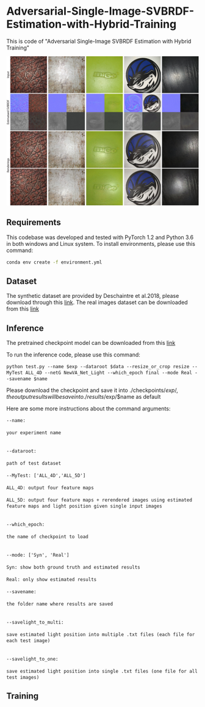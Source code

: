 # Adversarial-Single-Image-SVBRDF-Estimation-with-Hybrid-Training
This is code of "Adversarial Single-Image SVBRDF Estimation with Hybrid Training"

<img src='./misc/representation.jpg'>

## Requirements
This codebase was developed and tested with PyTorch 1.2 and Python 3.6 in both windows and Linux system.
To install environments, please use this command:

```bash
conda env create -f environment.yml
```

## Dataset 

The synthetic dataset are provided by Deschaintre et al.2018, please download through this [link](https://repo-sam.inria.fr/fungraph/deep-materials/).
The real images dataset can be downloaded from this [link]()

## Inference

The pretrained checkpoint model can be downloaded from this [link]()

To run the inference code, please use this command:

```
python test.py --name $exp --dataroot $data --resize_or_crop resize --MyTest ALL_4D --netG NewVA_Net_Light --which_epoch final --mode Real --savename $name
```
Please download the checkpoint and save it into ./checkpoints/$exp/, the output results will be save into ./results/$exp/$name as default

Here are some more instructions about the command arguments:

```
--name:			
		
your experiment name


--dataroot:	
			
path of test dataset

--MyTest: ['ALL_4D','ALL_5D']
				
ALL_4D: output four feature maps 

ALL_5D: output four feature maps + rerendered images using estimated feature maps and light position given single input images


--which_epoch:			

the name of checkpoint to load


--mode: ['Syn', 'Real']	
			
Syn: show both ground truth and estimated results 

Real: only show estimated results

--savename: 			

the folder name where results are saved


--savelight_to_multi: 	

save estimated light position into multiple .txt files (each file for each test image)


--savelight_to_one: 	

save estimated light position into single .txt files (one file for all test images)

```

## Training
